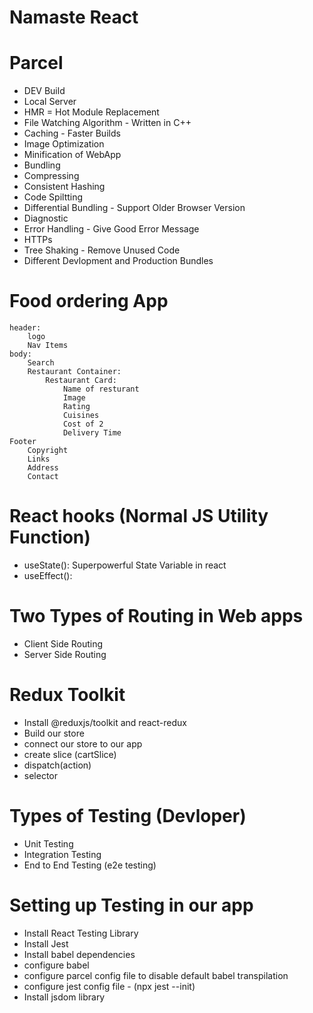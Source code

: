 # Namaste React


# Parcel
- DEV Build
- Local Server
- HMR = Hot Module Replacement
- File Watching Algorithm - Written in C++
- Caching - Faster Builds
- Image Optimization
- Minification of WebApp
- Bundling
- Compressing
- Consistent Hashing
- Code Spiltting
- Differential Bundling - Support Older Browser Version
- Diagnostic
- Error Handling - Give Good Error Message
- HTTPs
- Tree Shaking - Remove Unused Code
- Different Devlopment and Production Bundles

# Food ordering App
    header:
        logo
        Nav Items
    body:
        Search
        Restaurant Container:
            Restaurant Card:
                Name of resturant
                Image
                Rating
                Cuisines
                Cost of 2
                Delivery Time
    Footer
        Copyright
        Links
        Address
        Contact

# React hooks (Normal JS Utility Function)
- useState(): Superpowerful State Variable in react
- useEffect(): 

# Two Types of Routing in Web apps
- Client Side Routing
- Server Side Routing

# Redux Toolkit
- Install @reduxjs/toolkit and react-redux
- Build our store
- connect our store to our app
- create slice (cartSlice)
- dispatch(action)
- selector

# Types of Testing (Devloper)
- Unit Testing
- Integration Testing
- End to End Testing (e2e testing)

# Setting up Testing in our app
- Install React Testing Library
- Install Jest
- Install babel dependencies
- configure babel
- configure parcel config file to disable default babel transpilation
- configure jest config file - (npx jest --init)
- Install jsdom library